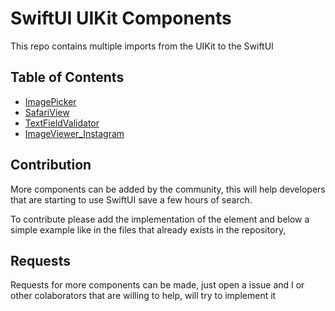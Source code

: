 # SwiftUI UIKit Components
This repo contains multiple imports from the UIKit to the SwiftUI

## Table of Contents

* [ImagePicker](https://github.com/PedroCavaleiro/swiftui_uikit_components/blob/master/ImagePicker.swift)
* [SafariView](https://github.com/PedroCavaleiro/swiftui_uikit_components/blob/master/SafariView.swift)
* [TextFieldValidator](https://github.com/PedroCavaleiro/swiftui_uikit_components/blob/master/TextFieldValidation.swift)
* [ImageViewer_Instagram](https://github.com/PedroCavaleiro/swiftui_uikit_components/blob/master/ImageViewer_Instagram.swift)

## Contribution

More components can be added by the community, this will help developers that are starting to use SwiftUI save a few hours of search.

To contribute please add the implementation of the element and below a simple example like in the files that already exists in the repository,

## Requests

Requests for more components can be made, just open a issue and I or other colaborators that are willing to help, will try to implement it
